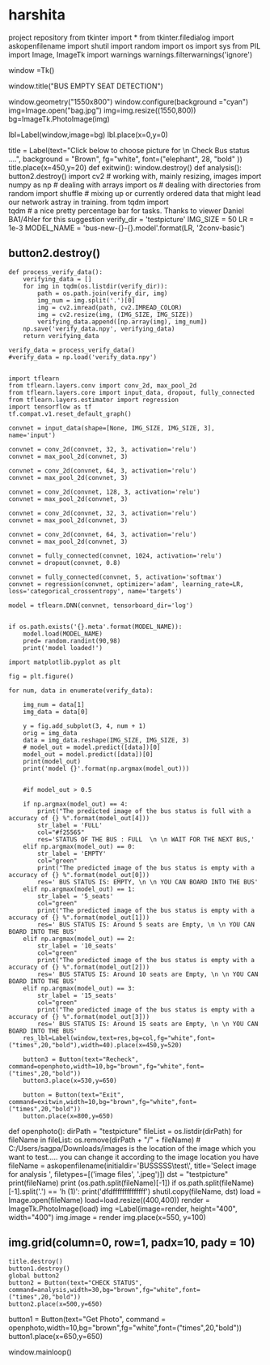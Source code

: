 # harshita
project repository
from tkinter import *
from tkinter.filedialog import askopenfilename
import shutil
import random
import os
import sys
from PIL import Image, ImageTk
import warnings
warnings.filterwarnings('ignore')

window =Tk()

window.title("BUS EMPTY SEAT DETECTION")

window.geometry("1550x800")
window.configure(background ="cyan")
img=Image.open("bag.jpg")
img=img.resize((1550,800))
bg=ImageTk.PhotoImage(img)

lbl=Label(window,image=bg)
lbl.place(x=0,y=0)

title = Label(text="Click below to choose picture for \n Check Bus status ....", background = "Brown", fg="white", font=("elephant", 28, "bold" ))
title.place(x=450,y=20)
def exitwin():
    window.destroy()
def analysis():
    button2.destroy()
    import cv2  # working with, mainly resizing, images
    import numpy as np  # dealing with arrays
    import os  # dealing with directories
    from random import shuffle  # mixing up or currently ordered data that might lead our network astray in training.
    from tqdm import \
        tqdm  # a nice pretty percentage bar for tasks. Thanks to viewer Daniel BA1/4hler for this suggestion
    verify_dir = 'testpicture'
    IMG_SIZE = 50
    LR = 1e-3
    MODEL_NAME = 'bus-new-{}-{}.model'.format(LR, '2conv-basic')
##    button2.destroy()
    def process_verify_data():
        verifying_data = []
        for img in tqdm(os.listdir(verify_dir)):
            path = os.path.join(verify_dir, img)
            img_num = img.split('.')[0]
            img = cv2.imread(path, cv2.IMREAD_COLOR)
            img = cv2.resize(img, (IMG_SIZE, IMG_SIZE))
            verifying_data.append([np.array(img), img_num])
        np.save('verify_data.npy', verifying_data)
        return verifying_data

    verify_data = process_verify_data()
    #verify_data = np.load('verify_data.npy')


    import tflearn
    from tflearn.layers.conv import conv_2d, max_pool_2d
    from tflearn.layers.core import input_data, dropout, fully_connected
    from tflearn.layers.estimator import regression
    import tensorflow as tf
    tf.compat.v1.reset_default_graph()

    convnet = input_data(shape=[None, IMG_SIZE, IMG_SIZE, 3], name='input')

    convnet = conv_2d(convnet, 32, 3, activation='relu')
    convnet = max_pool_2d(convnet, 3)

    convnet = conv_2d(convnet, 64, 3, activation='relu')
    convnet = max_pool_2d(convnet, 3)

    convnet = conv_2d(convnet, 128, 3, activation='relu')
    convnet = max_pool_2d(convnet, 3)

    convnet = conv_2d(convnet, 32, 3, activation='relu')
    convnet = max_pool_2d(convnet, 3)

    convnet = conv_2d(convnet, 64, 3, activation='relu')
    convnet = max_pool_2d(convnet, 3)

    convnet = fully_connected(convnet, 1024, activation='relu')
    convnet = dropout(convnet, 0.8)

    convnet = fully_connected(convnet, 5, activation='softmax')
    convnet = regression(convnet, optimizer='adam', learning_rate=LR, loss='categorical_crossentropy', name='targets')

    model = tflearn.DNN(convnet, tensorboard_dir='log')
    

    if os.path.exists('{}.meta'.format(MODEL_NAME)):
        model.load(MODEL_NAME)
        pred= random.randint(90,98)
        print('model loaded!')

    import matplotlib.pyplot as plt

    fig = plt.figure()

    for num, data in enumerate(verify_data):

        img_num = data[1]
        img_data = data[0]

        y = fig.add_subplot(3, 4, num + 1)
        orig = img_data
        data = img_data.reshape(IMG_SIZE, IMG_SIZE, 3)
        # model_out = model.predict([data])[0]
        model_out = model.predict([data])[0]
        print(model_out)
        print('model {}'.format(np.argmax(model_out)))


        #if model_out > 0.5

        if np.argmax(model_out) == 4:
            print("The predicted image of the bus status is full with a accuracy of {} %".format(model_out[4]))
            str_label = 'FULL'
            col="#f25565"
            res='STATUS OF THE BUS : FULL  \n \n WAIT FOR THE NEXT BUS,'
        elif np.argmax(model_out) == 0:
            str_label = 'EMPTY'
            col="green"
            print("The predicted image of the bus status is empty with a accuracy of {} %".format(model_out[0]))
            res=' BUS STATUS IS: EMPTY, \n \n YOU CAN BOARD INTO THE BUS'
        elif np.argmax(model_out) == 1:
            str_label = '5_seats'
            col="green"
            print("The predicted image of the bus status is empty with a accuracy of {} %".format(model_out[1]))
            res=' BUS STATUS IS: Around 5 seats are Empty, \n \n YOU CAN BOARD INTO THE BUS'
        elif np.argmax(model_out) == 2:
            str_label = '10_seats'
            col="green"
            print("The predicted image of the bus status is empty with a accuracy of {} %".format(model_out[2]))
            res=' BUS STATUS IS: Around 10 seats are Empty, \n \n YOU CAN BOARD INTO THE BUS'
        elif np.argmax(model_out) == 3:
            str_label = '15_seats'
            col="green"
            print("The predicted image of the bus status is empty with a accuracy of {} %".format(model_out[3]))
            res=' BUS STATUS IS: Around 15 seats are Empty, \n \n YOU CAN BOARD INTO THE BUS'
        res_lbl=Label(window,text=res,bg=col,fg="white",font=("times",20,"bold"),width=40).place(x=450,y=520)

        button3 = Button(text="Recheck", command=openphoto,width=10,bg="brown",fg="white",font=("times",20,"bold"))
        button3.place(x=530,y=650)
        
        button = Button(text="Exit", command=exitwin,width=10,bg="brown",fg="white",font=("times",20,"bold"))
        button.place(x=800,y=650)

def openphoto():
    dirPath = "testpicture"
    fileList = os.listdir(dirPath)
    for fileName in fileList:
        os.remove(dirPath + "/" + fileName)
    # C:/Users/sagpa/Downloads/images is the location of the image which you want to test..... you can change it according to the image location you have  
    fileName = askopenfilename(initialdir='BUSSSSS\\test\\', title='Select image for analysis ',
                           filetypes=[('image files', '.jpeg')])
    dst = "testpicture"
    print(fileName)
    print (os.path.split(fileName)[-1])
    if os.path.split(fileName)[-1].split('.') == 'h (1)':
        print('dfdffffffffffffff')
    shutil.copy(fileName, dst)
    load = Image.open(fileName)
    load=load.resize((400,400))
    render = ImageTk.PhotoImage(load)
    img =Label(image=render, height="400", width="400")
    img.image = render
    img.place(x=550, y=100)
##    img.grid(column=0, row=1, padx=10, pady = 10)
    title.destroy()
    button1.destroy()
    global button2
    button2 = Button(text="CHECK STATUS", command=analysis,width=30,bg="brown",fg="white",font=("times",20,"bold"))
    button2.place(x=500,y=650)
button1 = Button(text="Get Photo", command = openphoto,width=10,bg="brown",fg="white",font=("times",20,"bold"))
button1.place(x=650,y=650)




window.mainloop()



